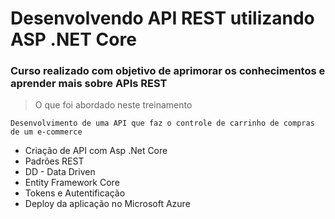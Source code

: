 # Desenvolvendo API REST utilizando ASP .NET Core

### Curso realizado com objetivo de aprimorar os conhecimentos e aprender mais sobre APIs REST

> O que foi abordado neste treinamento

`Desenvolvimento de uma API que faz o controle de carrinho de compras de um e-commerce`

- Criação de API com Asp .Net Core
- Padrões REST
- DD - Data Driven
- Entity Framework Core
- Tokens e Autentificação
- Deploy da aplicação no Microsoft Azure
